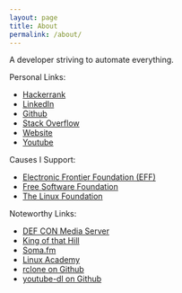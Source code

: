 ```yaml
---
layout: page
title: About
permalink: /about/
---
```


A developer striving to automate everything.

Personal Links:

- [Hackerrank](https://www.hackerrank.com/gunderson)
- [LinkedIn](https://linkedin.com/in/tylernakamura)
- [Github](https://github.com/tylernakamura)
- [Stack Overflow](http://stackoverflow.com/users/story/4143925)
- [Website](http://tylernakamura.com)
- [Youtube](https://www.youtube.com/channel/UCfj5hXxhXWTnJEbI94p_dkg)

Causes I Support:

- [Electronic Frontier Foundation (EFF)](https://www.eff.org/)
- [Free Software Foundation](https://www.fsf.org/)
- [The Linux Foundation](https://www.linuxfoundation.org/)

Noteworthy Links:

- [DEF CON Media Server](https://media.defcon.org/)
- [King of that Hill](http://kingofthathill.com)
- [Soma.fm](http://soma.fm)
- [Linux Academy](https://linuxacademy.com/)
- [rclone on Github](https://github.com/ncw/rclone)
- [youtube-dl on Github](https://github.com/rg3/youtube-dl)
